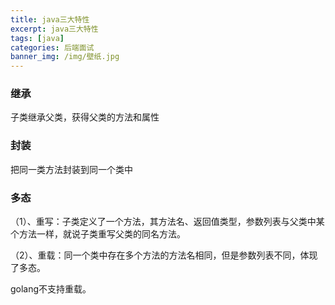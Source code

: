 ```yaml
---
title: java三大特性
excerpt: java三大特性
tags: [java]
categories: 后端面试
banner_img: /img/壁纸.jpg
---
```


### 继承

子类继承父类，获得父类的方法和属性

### 封装

把同一类方法封装到同一个类中

### 多态

（1）、重写：子类定义了一个方法，其方法名、返回值类型，参数列表与父类中某个方法一样，就说子类重写父类的同名方法。

（2）、重载：同一个类中存在多个方法的方法名相同，但是参数列表不同，体现了多态。

golang不支持重载。
